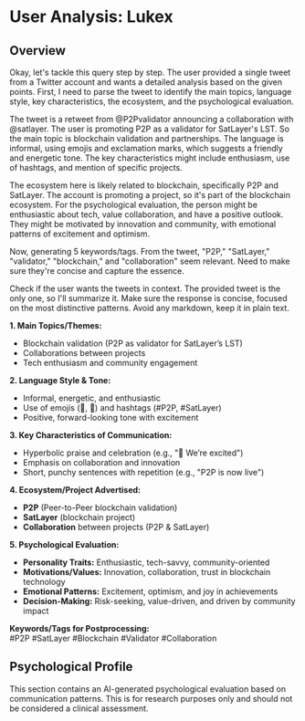 # User Analysis: Lukex

## Overview

<think>
Okay, let's tackle this query step by step. The user provided a single tweet from a Twitter account and wants a detailed analysis based on the given points. First, I need to parse the tweet to identify the main topics, language style, key characteristics, the ecosystem, and the psychological evaluation.

The tweet is a retweet from @P2Pvalidator announcing a collaboration with @satlayer. The user is promoting P2P as a validator for SatLayer's LST. So the main topic is blockchain validation and partnerships. The language is informal, using emojis and exclamation marks, which suggests a friendly and energetic tone. The key characteristics might include enthusiasm, use of hashtags, and mention of specific projects.

The ecosystem here is likely related to blockchain, specifically P2P and SatLayer. The account is promoting a project, so it's part of the blockchain ecosystem. For the psychological evaluation, the person might be enthusiastic about tech, value collaboration, and have a positive outlook. They might be motivated by innovation and community, with emotional patterns of excitement and optimism.

Now, generating 5 keywords/tags. From the tweet, "P2P," "SatLayer," "validator," "blockchain," and "collaboration" seem relevant. Need to make sure they're concise and capture the essence.

Check if the user wants the tweets in context. The provided tweet is the only one, so I'll summarize it. Make sure the response is concise, focused on the most distinctive patterns. Avoid any markdown, keep it in plain text.
</think>

**1. Main Topics/Themes:**  
- Blockchain validation (P2P as validator for SatLayer’s LST)  
- Collaborations between projects  
- Tech enthusiasm and community engagement  

**2. Language Style & Tone:**  
- Informal, energetic, and enthusiastic  
- Use of emojis (🎉, 🎈) and hashtags (#P2P, #SatLayer)  
- Positive, forward-looking tone with excitement  

**3. Key Characteristics of Communication:**  
- Hyperbolic praise and celebration (e.g., "🎉 We’re excited")  
- Emphasis on collaboration and innovation  
- Short, punchy sentences with repetition (e.g., "P2P is now live")  

**4. Ecosystem/Project Advertised:**  
- **P2P** (Peer-to-Peer blockchain validation)  
- **SatLayer** (blockchain project)  
- **Collaboration** between projects (P2P & SatLayer)  

**5. Psychological Evaluation:**  
- **Personality Traits:** Enthusiastic, tech-savvy, community-oriented  
- **Motivations/Values:** Innovation, collaboration, trust in blockchain technology  
- **Emotional Patterns:** Excitement, optimism, and joy in achievements  
- **Decision-Making:** Risk-seeking, value-driven, and driven by community impact  

**Keywords/Tags for Postprocessing:**  
#P2P #SatLayer #Blockchain #Validator #Collaboration

## Psychological Profile

This section contains an AI-generated psychological evaluation based on communication patterns. This is for research purposes only and should not be considered a clinical assessment.